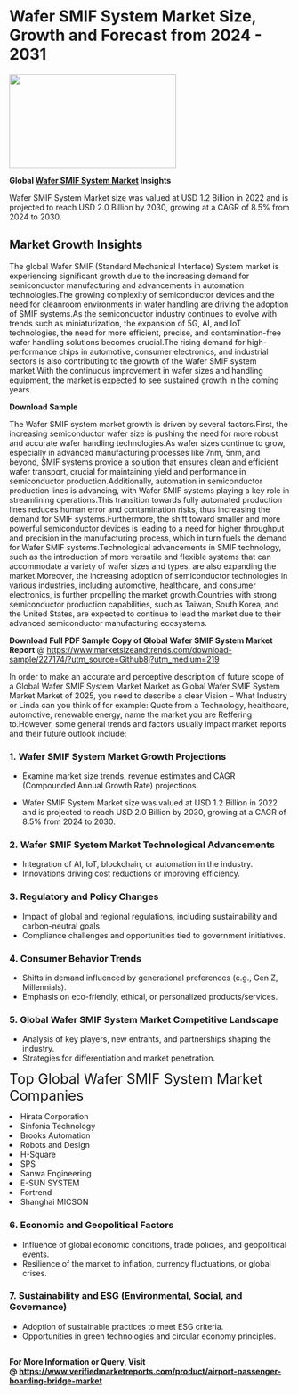 <H1>Wafer SMIF System Market Size, Growth and Forecast from 2024 - 2031</H1><img class="aligncenter size-medium wp-image-584254" src="https://thirdeyenews.in/wp-content/uploads/2024/09/Global-Market-Research-300x168.jpeg" alt="" width="300" height="168" /><p><strong>Global&nbsp;<a href="https://www.marketsizeandtrends.com/download-sample/227174/?utm_source=Github8j?utm_medium=219">Wafer SMIF System Market</a> Insights</strong></p><p>Wafer SMIF System Market size was valued at USD 1.2 Billion in 2022 and is projected to reach USD 2.0 Billion by 2030, growing at a CAGR of 8.5% from 2024 to 2030.</p><p><h2>Market Growth Insights</h2> <p>The global Wafer SMIF (Standard Mechanical Interface) System market is experiencing significant growth due to the increasing demand for semiconductor manufacturing and advancements in automation technologies.The growing complexity of semiconductor devices and the need for cleanroom environments in wafer handling are driving the adoption of SMIF systems.As the semiconductor industry continues to evolve with trends such as miniaturization, the expansion of 5G, AI, and IoT technologies, the need for more efficient, precise, and contamination-free wafer handling solutions becomes crucial.The rising demand for high-performance chips in automotive, consumer electronics, and industrial sectors is also contributing to the growth of the Wafer SMIF system market.With the continuous improvement in wafer sizes and handling equipment, the market is expected to see sustained growth in the coming years.</p> <p><strong>Download Sample</strong></p> <p>The Wafer SMIF system market growth is driven by several factors.First, the increasing semiconductor wafer size is pushing the need for more robust and accurate wafer handling technologies.As wafer sizes continue to grow, especially in advanced manufacturing processes like 7nm, 5nm, and beyond, SMIF systems provide a solution that ensures clean and efficient wafer transport, crucial for maintaining yield and performance in semiconductor production.Additionally, automation in semiconductor production lines is advancing, with Wafer SMIF systems playing a key role in streamlining operations.This transition towards fully automated production lines reduces human error and contamination risks, thus increasing the demand for SMIF systems.Furthermore, the shift toward smaller and more powerful semiconductor devices is leading to a need for higher throughput and precision in the manufacturing process, which in turn fuels the demand for Wafer SMIF systems.Technological advancements in SMIF technology, such as the introduction of more versatile and flexible systems that can accommodate a variety of wafer sizes and types, are also expanding the market.Moreover, the increasing adoption of semiconductor technologies in various industries, including automotive, healthcare, and consumer electronics, is further propelling the market growth.Countries with strong semiconductor production capabilities, such as Taiwan, South Korea, and the United States, are expected to continue to lead the market due to their advanced semiconductor manufacturing ecosystems.</p> <p><span class=""><strong>Download Full PDF Sample Copy of Global Wafer SMIF System Market Report</strong> @ <a href="https://www.marketsizeandtrends.com/download-sample/227174/?utm_source=Github8j?utm_medium=219" target="_blank">https://www.marketsizeandtrends.com/download-sample/227174/?utm_source=Github8j?utm_medium=219</a></span></p><p>In order to make an accurate and perceptive description of future scope of a Global&nbsp;Wafer SMIF System Market Market as Global&nbsp;Wafer SMIF System Market Market of 2025, you need to describe a clear Vision &ndash; What Industry or Linda can you think of for example: Quote from a Technology, healthcare, automotive, renewable energy, name the market you are Reffering to.However, some general trends and factors usually impact market reports and their future outlook include:</p><h3>1.&nbsp;<strong>Wafer SMIF System Market Growth Projections</strong></h3><ul><li>Examine market size trends, revenue estimates and CAGR (Compounded Annual Growth Rate) projections.</li><li><p>Wafer SMIF System Market size was valued at USD 1.2 Billion in 2022 and is projected to reach USD 2.0 Billion by 2030, growing at a CAGR of 8.5% from 2024 to 2030.</p></li></ul><h3>2.&nbsp;<strong>Wafer SMIF System Market Technological Advancements</strong></h3><ul><li>Integration of AI, IoT, blockchain, or automation in the industry.</li><li>Innovations driving cost reductions or improving efficiency.</li></ul><h3>3.&nbsp;<strong>Regulatory and Policy Changes</strong></h3><ul><li>Impact of global and regional regulations, including sustainability and carbon-neutral goals.</li><li>Compliance challenges and opportunities tied to government initiatives.</li></ul><h3>4.&nbsp;<strong>Consumer Behavior Trends</strong></h3><ul><li>Shifts in demand influenced by generational preferences (e.g., Gen Z, Millennials).</li><li>Emphasis on eco-friendly, ethical, or personalized products/services.</li></ul><h3>5.&nbsp;<strong>Global Wafer SMIF System Market Competitive Landscape</strong></h3><ul><li>Analysis of key players, new entrants, and partnerships shaping the industry.</li><li>Strategies for differentiation and market penetration.</li></ul><p data-pm-slice="1 1 []"><span style="color: inherit; font-family: inherit; font-size: 25px;">Top Global Wafer SMIF System Market Companies</span></p><div class="" data-test-id=""><p><li>Hirata Corporation</li><li> Sinfonia Technology</li><li> Brooks Automation</li><li> Robots and Design</li><li> H-Square</li><li> SPS</li><li> Sanwa Engineering</li><li> E-SUN SYSTEM</li><li> Fortrend</li><li> Shanghai MICSON</li></p></div><h3>6.&nbsp;<strong>Economic and Geopolitical Factors</strong></h3><ul><li>Influence of global economic conditions, trade policies, and geopolitical events.</li><li>Resilience of the market to inflation, currency fluctuations, or global crises.</li></ul><h3>7.&nbsp;<strong>Sustainability and ESG (Environmental, Social, and Governance)</strong></h3><ul><li>Adoption of sustainable practices to meet ESG criteria.</li><li>Opportunities in green technologies and circular economy principles.</li></ul><h2><strong style="font-size: 14px;">For More Information or Query, Visit @&nbsp;</strong><a style="background-color: #ffffff; font-size: 14px;" href="https://www.marketsizeandtrends.com/report/wafer-smif-system-market/" target="_blank">https://www.verifiedmarketreports.com/product/airport-passenger-boarding-bridge-market</a></h2>